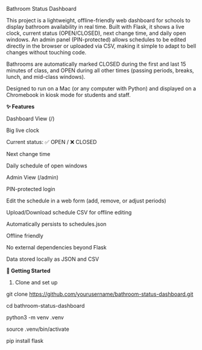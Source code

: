 Bathroom Status Dashboard

This project is a lightweight, offline-friendly web dashboard for schools to display bathroom availability in real time. Built with Flask, it shows a live clock, current status (OPEN/CLOSED), next change time, and daily open windows. An admin panel (PIN-protected) allows schedules to be edited directly in the browser or uploaded via CSV, making it simple to adapt to bell changes without touching code.

Bathrooms are automatically marked CLOSED during the first and last 15 minutes of class, and OPEN during all other times (passing periods, breaks, lunch, and mid-class windows).

Designed to run on a Mac (or any computer with Python) and displayed on a Chromebook in kiosk mode for students and staff.

**✨ Features**

Dashboard View (/)

Big live clock

Current status: ✅ OPEN / ❌ CLOSED

Next change time

Daily schedule of open windows

Admin View (/admin)

PIN-protected login

Edit the schedule in a web form (add, remove, or adjust periods)

Upload/Download schedule CSV for offline editing

Automatically persists to schedules.json

Offline friendly

No external dependencies beyond Flask

Data stored locally as JSON and CSV


**🚀 Getting Started**
1. Clone and set up

git clone https://github.com/yourusername/bathroom-status-dashboard.git

cd bathroom-status-dashboard

python3 -m venv .venv

source .venv/bin/activate

pip install flask
